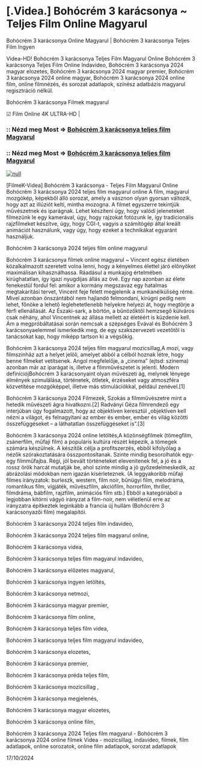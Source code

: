 # [.Videa.] Bohócrém 3 karácsonya ~ Teljes Film Online Magyarul

Bohócrém 3 karácsonya Online Magyarul | Bohócrém 3 karácsonya Teljes Film Ingyen

Videa-HD! Bohócrém 3 karácsonya Teljes Film Magyarul Online Bohócrém 3 karácsonya Teljes Film Online Indavideo, Bohócrém 3 karácsonya 2024 magyar elozetes, Bohócrém 3 karácsonya 2024 magyar premier, Bohócrém 3 karácsonya 2024 online magyar, Bohócrém 3 karácsonya 2024 online film, online filmnézés, és sorozat adatlapok, színész adatbázis magyarul regisztráció nélkül.

Bohócrém 3 karácsonya Filmek magyarul

☑ Film Online 4K ULTRA-HD |


### :: Nézd meg Most => [Bohócrém 3 karácsonya teljes film Magyarul](https://t.co/hAtVypqlBX)


### :: Nézd meg Most => [Bohócrém 3 karácsonya teljes film Magyarul](https://t.co/hAtVypqlBX)


[![null](https://static.wixstatic.com/media/855a25_043b5abeb4ae4d35ac003198e7fe56ed~mv2.gif)](https://t.co/hAtVypqlBX)

[FilmeK-Videa] Bohócrém 3 karácsonya - Teljes Film Magyarul Online Bohócrém 3 karácsonya 2024 teljes film magyarul online A film, magyarul mozgókép, képekből álló sorozat, amely a vásznon olyan gyorsan változik, hogy azt az illúziót kelti, mintha mozogna. A filmet egyszerre tekintjük művészetnek és iparágnak. Lehet készíteni úgy, hogy valódi jeleneteket filmezünk le egy kamerával, úgy, hogy rajzokat fotózunk le, így tradicionális rajzfilmeket készítve, úgy, hogy CGI-t, vagyis a számítógép által kreált animációt használunk, vagy úgy, hogy ezeket a technikákat egyaránt használjuk.

Bohócrém 3 karácsonya 2024 teljes film online magyarul

Bohócrém 3 karácsonya filmek online magyarul ~ Vincent egész életében közalkalmazott szeretett volna lenni, hogy a kényelmes élettel járó előnyöket maximálisan kihasználhassa. Ráadásul a munkajog értelmében kirúghatatlan, így igazi nyugdíjas állás az övé. Egy nap azonban az élete fenekestül fordul fel: amikor a kormány megszavaz egy hatalmas megtakarítási tervet, Vincent feje felett megjelenik a munkanélküliség réme. Mivel azonban önszántából nem hajlandó felmondani, kirúgni pedig nem lehet, főnöke a lehető leglehetetlenebb helyekre helyezi át, hogy megtörje a férfi ellenállását. Az Északi-sark, a börtön, a bűnözőktől hemzsegő külváros csak néhány, ahol Vincentnek az állása mellett az életéért is küzdenie kell. Ám a megpróbáltatásai során nemcsak a szépséges Evával és Bohócrém 3 karácsonyaelemmel ismerkedik meg, de egy szakszervezeti vezetőtől is tanácsokat kap, hogy miképp tartson ki a végsőkig.

Bohócrém 3 karácsonya 2024 teljes film magyarul mozicsillag,A mozi, vagy filmszínház azt a helyet jelöli, amelyet abból a célból hoznak létre, hogy benne filmeket vetítsenek. Angol megfelelője, a „cinema” (ejtsd: szinema) azonban már az iparágat is, illetve a filmművészetet is jelenti. Modern definíciójBohócrém 3 karácsonyaint olyan művészeti ág, melynek lényege élmények szimulálása, történetek, ötletek, érzéseket vagy atmoszféra közvetítése mozgóképpel, illetve más stimulációkkal, például zenével.[1]

Bohócrém 3 karácsonya 2024 Filmezek, Szokás a filmművészetre mint a hetedik művészeti ágra hivatkozni.[2] Radványi Géza filmrendező egy interjúban úgy fogalmazott, hogy az objektíven keresztül „objektíven kell nézni a világot, és felnagyítani az ember és ember, ember és világ közötti összefüggéseket – a láthatatlan összefüggéseket is”.[3]

Bohócrém 3 karácsonya 2024 online letöltés,A közönségfilmek (tömegfilm, zsánerfilm, műfaji film) a populáris kultúra részét képezik, a tömegek számára készülnek. A készítők célja a profitszerzés, ebből kifolyólag a nézők szórakoztatására összpontosítanak. Szinte mindig besorolhatók egy-egy filmműfajba. Régi, jól bevált történeteket elevenítenek fel, a jó és a rossz örök harcát mutatják be, ahol szinte mindig a jó győzedelmeskedik, az ábrázolási módokban nem igazán kísérleteznek. (A leggyakoribb műfaji filmes irányzatok: burleszk, western, film noir, bűnügyi film, melodráma, romantikus film, vígjáték, művészfilm, akciófilm, horrorfilm, thriller, filmdráma, bábfilm, rajzfilm, animációs film stb.) Ebből a kategóriából a legjobban kitörni vágyó irányzat a film-noir, nem véletlenül erre az irányzatra építkeztek leginkább a francia új hullám (Bohócrém 3 karácsonyazői film) megalapítói.

Bohócrém 3 karácsonya 2024 teljes film indavideo,

Bohócrém 3 karácsonya 2024 teljes film magyarul online,

Bohócrém 3 karácsonya videa,

Bohócrém 3 karácsonya teljes film magyarul indavideo,

Bohócrém 3 karácsonya előzetes magyarul,

Bohócrém 3 karácsonya ingyen letöltés,

Bohócrém 3 karácsonya netmozi,

Bohócrém 3 karácsonya magyar premier,

Bohócrém 3 karácsonya film online,

Bohócrém 3 karácsonya teljes film videa,

Bohócrém 3 karácsonya teljes film magyarul indavideo,

Bohócrém 3 karácsonya elozetes,

Bohócrém 3 karácsonya premier,

Bohócrém 3 karácsonya préda teljes film,

Bohócrém 3 karácsonya mozicsillag ,

Bohócrém 3 karácsonya megjelenés,

Bohócrém 3 karácsonya magyar elozetes,

Bohócrém 3 karácsonya online film,

Bohócrém 3 karácsonya 2024 Teljes film magyarul - Bohócrém 3 karácsonya 2024 online filmek Videa - mozicsillag, indavideo, filmek, film adatlapok, online sorozatok, online film adatlapok, sorozat adatlapok

17/10/2024
